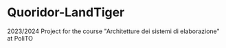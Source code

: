 # Quoridor-LandTiger
2023/2024 Project for the course "Architetture dei sistemi di elaborazione" at PoliTO
